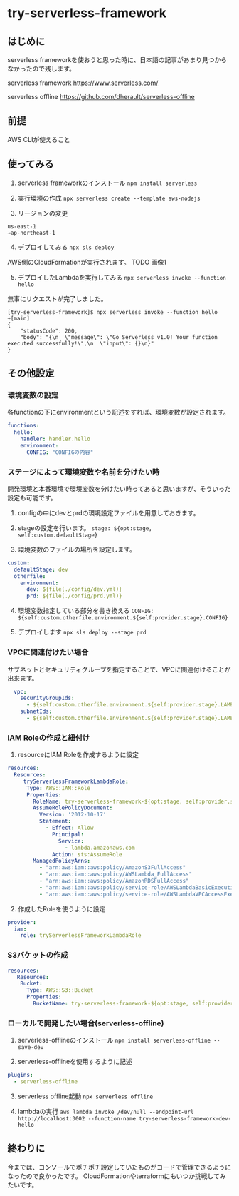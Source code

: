 # try-serverless-framework

## はじめに
serverless frameworkを使おうと思った時に、日本語の記事があまり見つからなかったので残します。

serverless framework
https://www.serverless.com/

serverless offline
https://github.com/dherault/serverless-offline

## 前提

AWS CLIが使えること

## 使ってみる

1. serverless frameworkのインストール
   `npm install serverless`

2. 実行環境の作成
   `npx serverless create --template aws-nodejs`

3. リージョンの変更

```
us-east-1
→ap-northeast-1
```

4. デプロイしてみる
   `npx sls deploy `

AWS側のCloudFormationが実行されます。 TODO 画像1

5. デプロイしたLambdaを実行してみる
   `npx serverless invoke --function hello`

無事にリクエストが完了しました。

```
[try-serverless-framework]$ npx serverless invoke --function hello                                                                              +[main]
{
    "statusCode": 200,
    "body": "{\n  \"message\": \"Go Serverless v1.0! Your function executed successfully!\",\n  \"input\": {}\n}"
}
```

## その他設定

### 環境変数の設定

各functionの下にenvironmentという記述をすれば、環境変数が設定されます。

```yaml
functions:
  hello:
    handler: handler.hello
    environment:
      CONFIG: "CONFIGの内容"
```

### ステージによって環境変数や名前を分けたい時

開発環境と本番環境で環境変数を分けたい時ってあると思いますが、そういった設定も可能です。

1. configの中にdevとprdの環境設定ファイルを用意しておきます。

2. stageの設定を行います。
   `stage: ${opt:stage, self:custom.defaultStage}`
3. 環境変数のファイルの場所を設定します。

```yaml
custom:
  defaultStage: dev
  otherfile:
    environment:
      dev: ${file(./config/dev.yml)}
      prd: ${file(./config/prd.yml)}
```

4. 環境変数指定している部分を書き換える
   `CONFIG: ${self:custom.otherfile.environment.${self:provider.stage}.CONFIG}`

5. デプロイします
   `npx sls deploy --stage prd`

### VPCに関連付けたい場合
サブネットとセキュリティグループを指定することで、VPCに関連付けることが出来ます。
```yaml
  vpc:
    securityGroupIds:
      - ${self:custom.otherfile.environment.${self:provider.stage}.LAMBDA_VPC_SECURITY_GROUP}
    subnetIds:
      - ${self:custom.otherfile.environment.${self:provider.stage}.LAMBDA_VPC_SUBNET_ID}
```

### IAM Roleの作成と紐付け
1. resourceにIAM Roleを作成するように設定
```yaml
resources:
  Resources:
     tryServerlessFrameworkLambdaRole:
      Type: AWS::IAM::Role
      Properties:
        RoleName: try-serverless-framework-${opt:stage, self:provider.stage}-lambdaRole
        AssumeRolePolicyDocument:
          Version: '2012-10-17'
          Statement:
            - Effect: Allow
              Principal:
                Service:
                  - lambda.amazonaws.com
              Action: sts:AssumeRole
        ManagedPolicyArns:
          - "arn:aws:iam::aws:policy/AmazonS3FullAccess"
          - "arn:aws:iam::aws:policy/AWSLambda_FullAccess"
          - "arn:aws:iam::aws:policy/AmazonRDSFullAccess"
          - "arn:aws:iam::aws:policy/service-role/AWSLambdaBasicExecutionRole"
          - "arn:aws:iam::aws:policy/service-role/AWSLambdaVPCAccessExecutionRole"
```

2. 作成したRoleを使うように設定
```yaml
provider:
  iam:
    role: tryServerlessFrameworkLambdaRole
```

### S3バケットの作成
```yaml
resources:
   Resources:
    Bucket:
      Type: AWS::S3::Bucket
      Properties:
        BucketName: try-serverless-framework-${opt:stage, self:provider.stage}-image-buckets
```

### ローカルで開発したい場合(serverless-offline)
1. serverless-offlineのインストール
`npm install serverless-offline --save-dev`

2. serverless-offlineを使用するように記述
```yaml
plugins:
  - serverless-offline
```

3. serverless offline起動
`npx serverless offline`

4. lambdaの実行
`aws lambda invoke /dev/null --endpoint-url http://localhost:3002 --function-name try-serverless-framework-dev-hello `

## 終わりに
今までは、コンソールでポチポチ設定していたものがコードで管理できるようになったので良かったです。
CloudFormationやterraformにもいつか挑戦してみたいです。
